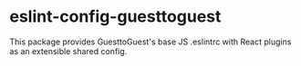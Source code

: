 # eslint-config-guesttoguest

This package provides GuesttoGuest's base JS .eslintrc with React plugins as an extensible shared config.
